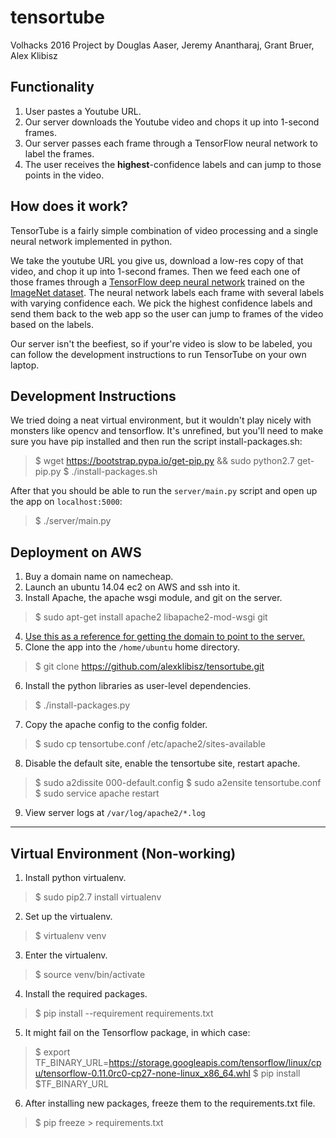 # tensortube

Volhacks 2016 Project by Douglas Aaser, Jeremy Anantharaj, Grant Bruer, Alex Klibisz

## Functionality

1. User pastes a Youtube URL.
2. Our server downloads the Youtube video and chops it up into 1-second frames.
3. Our server passes each frame through a TensorFlow neural network to label the frames.
4. The user receives the **highest**-confidence labels and can jump to those points in the video.

## How does it work?

TensorTube is a fairly simple combination of video processing and a single neural network implemented in python.

We take the youtube URL you give us, download a low-res copy of that video, and chop it up into 1-second frames. Then we feed each one of those frames through a [TensorFlow deep neural network](https://github.com/alexklibisz/tensortube) trained on the [ImageNet dataset](http://imagenet.stanford.edu/). The neural network labels each frame with several labels with varying confidence each. We pick the highest confidence labels and send them back to the web app so the user can jump to frames of the video based on the labels.

Our server isn't the beefiest, so if your're video is slow to be labeled, you can follow the development instructions to run TensorTube on your own laptop.

## Development Instructions

We tried doing a neat virtual environment, but it wouldn't play nicely with monsters like opencv and tensorflow. It's unrefined, but you'll need to make sure you have pip installed and then run the script install-packages.sh:

> $ wget https://bootstrap.pypa.io/get-pip.py && sudo python2.7 get-pip.py
> $ ./install-packages.sh

After that you should be able to run the `server/main.py` script and open up the app on `localhost:5000`:

> $ ./server/main.py

## Deployment on AWS

1. Buy a domain name on namecheap.
2. Launch an ubuntu 14.04 ec2 on AWS and ssh into it.
3. Install Apache, the apache wsgi module, and git on the server.
> $ sudo apt-get install apache2 libapache2-mod-wsgi git

4. [Use this as a reference for getting the domain to point to the server.](http://techgenix.com/namecheap-aws-ec2-linux/)
5. Clone the app into the `/home/ubuntu` home directory.
> $ git clone https://github.com/alexklibisz/tensortube.git

6. Install the python libraries as user-level dependencies.
> $ ./install-packages.py

7. Copy the apache config to the config folder.
> $ sudo cp tensortube.conf /etc/apache2/sites-available

8. Disable the default site, enable the tensortube site, restart apache.
> $ sudo a2dissite 000-default.config
> $ sudo a2ensite tensortube.conf
> $ sudo service apache restart

9. View server logs at `/var/log/apache2/*.log`

***

## Virtual Environment (Non-working)

1. Install python virtualenv.
> $ sudo pip2.7 install virtualenv

2. Set up the virtualenv.
> $ virtualenv venv

3. Enter the virtualenv.
> $ source venv/bin/activate

4. Install the required packages.
> $ pip install --requirement requirements.txt

5. It might fail on the Tensorflow package, in which case:
> $ export TF_BINARY_URL=https://storage.googleapis.com/tensorflow/linux/cpu/tensorflow-0.11.0rc0-cp27-none-linux_x86_64.whl
> $ pip install $TF_BINARY_URL

6. After installing new packages, freeze them to the requirements.txt file.
> $ pip freeze > requirements.txt
